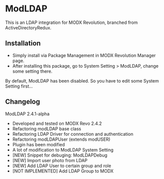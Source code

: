 ModLDAP
=======

This is an LDAP integration for MODX Revolution, branched from ActiveDirectoryRedux.

Installation
-----------------------------------------------------
* Simply install via Package Management in MODX Revolution Manager page.
* After installing this package, go to System Setting > ModLDAP, change some setting there.

By default, ModLDAP has been disabled. So you have to edit some System Setting first...

Changelog
-----------------------------------------------------
ModLDAP 2.4.1-alpha
- Developed and tested on MODX Revo 2.4.2
- Refactoring modLDAP base class
- Refactoring LDAP Driver for connection and authentication
- Refactoring modLDAPUser (extends modUSER)
- Plugin has been modified
- A lot of modification to ModLDAP System Setting
- [NEW] Snippet for debuging: ModLDAPDebug
- [NEW] Import user photo from LDAP 
- [NEW] Add LDAP User to certain group and role
- [NOT IMPLEMENTED] Add LDAP Group to MODX